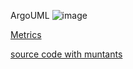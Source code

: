 ArgoUML
![image](https://raw.githubusercontent.com/test4cc/vamos2020/master/featureModel/ArgoUML.JPG)

 [Metrics](https://github.com/test4cc/vamos2020/blob/master/metrics/companies.csv)
 
 [source code with muntants](https://github.com/test4cc/vamos2020/tree/master/dataset_with_mutant/companies)
